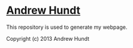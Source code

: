 # [Andrew Hundt](ahundt.github.io)

This repository is used to generate my webpage.

Copyright (c) 2013 Andrew Hundt
